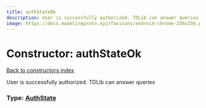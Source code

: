 ```yaml
---
title: authStateOk
description: User is successfully authorized. TDLib can answer queries
image: https://docs.madelineproto.xyz/favicons/android-chrome-256x256.png
---
```

# Constructor: authStateOk  
[Back to constructors index](index.md)



User is successfully authorized. TDLib can answer queries




### Type: [AuthState](../types/AuthState.md)


